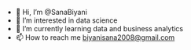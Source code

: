 - 👋 Hi, I’m @SanaBiyani
- 👀 I’m interested in data science
- 🌱 I’m currently learning data and business analytics
- 📫 How to reach me biyanisana2008@gmail.com

<!---
SanaBiyani/SanaBiyani is a ✨ special ✨ repository because its `README.md` (this file) appears on your GitHub profile.
You can click the Preview link to take a look at your changes.
--->
